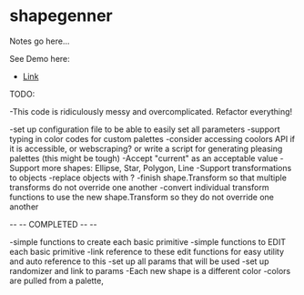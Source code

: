 # shapegenner

Notes go here...

See Demo here:

- [Link](https://www.tehckisnow.github.io/shapegenner/index.html)


TODO:

-This code is ridiculously messy and overcomplicated. Refactor everything!

-set up configuration file to be able to easily set all parameters
-support typing in color codes for custom palettes
-consider accessing coolors API if it is accessible, or webscraping?
  or write a script for generating pleasing palettes (this might be tough)
-Accept "current" as an acceptable value
-Support more shapes: Ellipse, Star, Polygon, Line
-Support transformations to objects
-replace objects with <g> ?
-finish shape.Transform so that multiple transforms do not override one another
-convert individual transform functions to use the new shape.Transform so they do not override one another

-- -- COMPLETED -- --

-simple functions to create each basic primitive
-simple functions to EDIT each basic primitive
-link reference to these edit functions for easy utility and auto reference to this
-set up all params that will be used
-set up randomizer and link to params
-Each new shape is a different color
-colors are pulled from a palette, 
